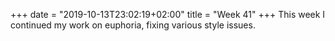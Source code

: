 +++
date = "2019-10-13T23:02:19+02:00"
title = "Week 41"
+++
This week I continued my work on euphoria, fixing various style issues.

